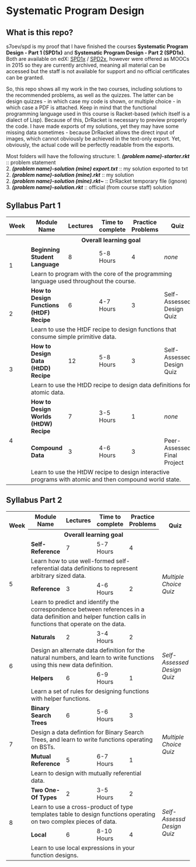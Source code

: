 # Systematic Program Design

## What is this repo?
s7oev/spd is my proof that I have finished the courses **Systematic Program Design - Part 1 (SPD1x)** and **Systematic Program Design - Part 2 (SPD1x)**. Both are available on edX: [SPD1x](https://courses.edx.org/courses/course-v1:UBCx+SPD1x+2T2015/course/) / [SPD2x](https://courses.edx.org/courses/course-v1:UBCx+SPD2x+2T2015/course/), however were offered as MOOCs in 2015 so they are currently archived, meaning all material can be accessed but the staff is not available for support and no official certificates can be granted.

So, this repo shows all my work in the two courses, including solutions to the recommended problems, as well as the quizzes. The latter can be design quizzes - in which case my code is shown, or multiple choice - in which case a PDF is attached. Keep in mind that the functional programming language used in this course is Racket-based (which itself is a dialect of Lisp). Because of this, DrRacket is necessary to preview properly the code. I have made exports of my solutions, yet they may have some missing data sometimes - because DrRacket allows the direct input of images, which cannot obviously be achieved in the text-only export. Yet, obviously, the actual code will be perfectly readable from the exports.

Most folders will have the following structure:
1\. **_(problem name)-starter.rkt_** :: problem statement  
2\. **_(problem name)-solution (mine) export.txt_** :: my solution exported to txt  
2\. **_(problem name)-solution (mine).rkt_** :: my solution  
2\. **_(problem name)-solution (mine).rkt~_** :: DrRacket temporary file (ignore)  
3\. **_(problem name)-solution.rkt_** :: official (from course staff) solution  

## Syllabus Part 1

<table>
  <tr>
    <th>Week</th>
    <th width=25%>Module Name</th>
    <th>Lectures</th>  
    <th>Time to complete</th>  
    <th>Practice Problems</th>  
    <th width=14%>Quiz</th>
  </tr>
  <tr>
  <th colspan="1">
  </th> 
  <th colspan="5">Overall learning goal</th> 
  </tr>

  <tr>
    <td rowspan="2">1</td>
    <td><strong>Beginning Student Language</strong></td>
    <td>8</td>
    <td>5-8 Hours</td>
    <td>4</td>
    <td><i>none</i></td>
  </tr>

  <tr>
  
  <td colspan="5">Learn to program with the core of the programming language used throughout the course.</td>
  </tr>




  <tr>
    <td rowspan="2">2</td>
    <td><strong>How to Design Functions (HtDF) Recipe</strong></td>
    <td>6</td>
    <td>4-7 Hours</td>
    <td>3</td>
    <td>Self-Assessed Design Quiz</td>
  </tr>
  
  <tr>
  <td colspan="5">Learn to use the HtDF recipe to design functions that consume simple primitive data.</td>
    
  
  <tr>
    <td rowspan="2">3</td>
    <td><strong>How to Design Data (HtDD) Recipe</strong></td>
    <td>12</td>
    <td>5-8 Hours</td>
    <td>3</td>
    <td>Self-Assessed Design Quiz</td>
  </tr>
  
  <tr>	
  <td colspan="5">Learn to use the HtDD recipe to design data definitions for atomic data.</td>
    
 
  <tr>
    <td rowspan="3">4</td>
    <td><strong>How to Design Worlds (HtDW) Recipe</strong></td>
    <td>7</td>
    <td>3-5 Hours</td>
    <td>1</td>
    <td><i>none</i></td>
  </tr>
  
  <tr>
    <td><strong>Compound Data</strong></td>
    <td>3</td>
    <td>4-6 Hours</td>
    <td>3</td>
    <td>Peer-Assessed Final Project</td>
  </tr>
  
  <tr>		
  <td colspan="5">Learn to use the HtDW recipe to design interactive programs with atomic and then compound world state.</td>
  </tr>
</table>

## Syllabus Part 2

<table>
<tbody>
<tr>
  <th rowspan="2">Week</th>
  <th width="25%">Module Name</th>
  <th>Lectures</th>
  <th>Time to complete</th>
  <th>Practice Problems</th>
  <th rowspan="2" width="14%">Quiz</th>
</tr>
<tr>
  <th colspan="4">Overall learning goal</th>
</tr>

<tr>
  <td rowspan="4">5</td>
  <td><strong>Self-Reference</strong></td>
  <td>7</td>
  <td>5-7 Hours</td>
  <td>4</td>
  <td rowspan ="4"><i>Multiple Choice Quiz</i></td>
</tr>
<tr>
  <td colspan="4">Learn how to use well-formed self-referential data definitions to represent arbitrary sized data.</td>
</tr>
<tr>
  <td><strong>Reference</strong></td>
  <td>3</td>
  <td>4-6 Hours</td>
  <td>2</td>
</tr>
<tr>
 <td colspan="4">Learn to predict and identify the correspondence between references in a data definition and helper function calls in functions that operate on the data.</td>
</tr>

<tr>
  <td rowspan="4">6</td>
  <td><strong>Naturals</strong></td>
  <td>2</td>
  <td>3-4 Hours</td>
  <td>2</td>
  <td rowspan ="4"><i>Self-Assessed Design Quiz</i></td>
</tr>
<tr>
  <td colspan="4">Design an alternate data definition for the natural numbers, and learn to write functions using this new data definition.</td>
</tr>
<tr>
  <td><strong>Helpers</strong></td>
  <td>6</td>
  <td>6-9 Hours</td>
  <td>1</td>
</tr>
<tr>
  <td colspan="4">Learn a set of rules for designing functions with helper functions.</td>
</tr>

<tr>
  <td rowspan="4">7</td>
  <td><strong>Binary Search Trees</strong></td>
  <td>6</td>
  <td>5-6 Hours</td>
  <td>3</td>
  <td rowspan ="4"><i>Multiple Choice Quiz</i></td>
</tr>
<tr>
  <td colspan="4">Design a data defintion for Binary Search Trees, and learn to write functions operating on BSTs.</td>
</tr>
<tr>
  <td><strong>Mutual Reference</strong></td>
  <td>5</td>
  <td>6-7 Hours</td>
  <td>1</td>
</tr>
<tr>
  <td colspan="4">Learn to design with mutually referential data.</td>
</tr>

<tr>
  <td rowspan="4">8</td>
  <td><strong>Two One-Of Types</strong></td>
  <td>2</td>
  <td>3-5 Hours</td>
  <td>2</td>
  <td rowspan ="4"><i>Self-Assessd Design Quiz</i></td>
</tr>
<tr>
  <td colspan="4">Learn to use a cross-product of type templates table to design functions operating on two complex pieces of data.</td>
</tr>
<tr>
  <td><strong>Local</strong></td>
  <td>6</td>
  <td>8-10 Hours</td>
  <td>4</td>
</tr>
<tr>
  <td colspan="4">Learn to use local expressions in your function designs.</td>
</tr>

</tbody>
</table>
